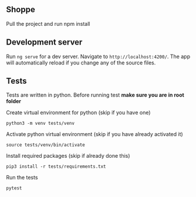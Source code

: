 ## Shoppe
Pull the project and run npm install

## Development server
Run `ng serve` for a dev server. Navigate to `http://localhost:4200/`. The app will automatically reload if you change any of the source files.


## Tests
Tests are written in python. Before running test **make sure you are in root folder**

Create virtual environment for python (skip if you have one)

`python3 -m venv tests/venv`

Activate python virtual environment (skip if you have already activated it)

`source tests/venv/bin/activate`

Install required packages (skip if already done this)

`pip3 install -r tests/requirements.txt`

Run the tests

`pytest`
